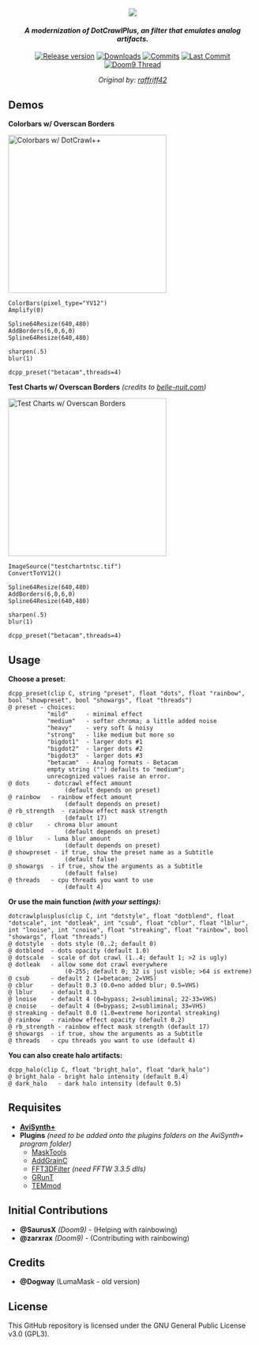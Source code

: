 # <div align="center"><img src="https://user-images.githubusercontent.com/40833244/173114548-6b44afd5-8bd7-4e70-877e-864e99e36803.png" /></div>
#### <p align="center">***A modernization of DotCrawlPlus, an filter that emulates analog artifacts.***</p>

<div align="center">

[![Release version](https://img.shields.io/github/v/release/rgm89git/DotCrawlPlusPlus?color=blue&label=&style=for-the-badge)](https://github.com/rgm89git/DotCrawlPlusPlus/releases/latest)
[![Downloads](https://img.shields.io/github/downloads/rgm89git/DotCrawlPlusPlus/total?style=for-the-badge&color=blue)](https://github.com/rgm89git/DotCrawlPlusPlus/releases/latest)
[![Commits](https://img.shields.io/github/commit-activity/m/rgm89git/DotCrawlPlusPlus?label=commits&style=for-the-badge)](https://github.com/rgm89git/DotCrawlPlusPlus/commits)
[![Last Commit](https://img.shields.io/github/last-commit/rgm89git/DotCrawlPlusPlus/master?label=&style=for-the-badge)](https://github.com/rgm89git/DotCrawlPlusPlus/commits)
[![Doom9 Thread](https://img.shields.io/badge/-DOOM9%20THREAD-blue?style=for-the-badge)](https://forum.doom9.org/showthread.php?t=184188)

*Original by: [raffriff42](https://forum.doom9.org/showthread.php?t=170433)*

</div>

## Demos
**Colorbars w/ Overscan Borders**

<img alt="Colorbars w/ DotCrawl++" src="https://user-images.githubusercontent.com/40833244/173113179-746995d3-2b87-497a-a36f-7cf81ccc8ce6.png" height="320">
  
```avisynth
ColorBars(pixel_type="YV12")
Amplify(0)

Spline64Resize(640,480)
AddBorders(6,0,6,0)
Spline64Resize(640,480)

sharpen(.5)
blur(1)

dcpp_preset("betacam",threads=4)
```

**Test Charts w/ Overscan Borders** *(credits to [belle-nuit.com](https://www.belle-nuit.com/test-chart))*

<img alt="Test Charts w/ Overscan Borders" src="https://user-images.githubusercontent.com/40833244/173119438-d406115a-b9ab-4a8b-99cf-9029392b009a.png" height="320">
  
```
ImageSource("testchartntsc.tif")
ConvertToYV12()

Spline64Resize(640,480)
AddBorders(6,0,6,0)
Spline64Resize(640,480)

sharpen(.5)
blur(1)

dcpp_preset("betacam",threads=4)
```

## Usage

**Choose a preset:**
```
dcpp_preset(clip C, string "preset", float "dots", float "rainbow", bool "showpreset", bool "showargs", float "threads")
@ preset - choices:
           "mild"     - minimal effect
           "medium"   - softer chroma; a little added noise
           "heavy"    - very soft & noisy
           "strong"   - like medium but more so
           "bigdot1"  - larger dots #1
           "bigdot2"  - larger dots #2
           "bigdot3"  - larger dots #3
           "betacam"  - Analog formats - Betacam
           empty string ("") defaults to "medium";
           unrecognized values raise an error.
@ dots     - dotcrawl effect amount
                (default depends on preset)
@ rainbow   - rainbow effect amount
                (default depends on preset)
@ rb_strength  - rainbow effect mask strength
                (default 17)
@ cblur    - chroma blur amount
                (default depends on preset)
@ lblur    - luma blur amount
                (default depends on preset)
@ showpreset - if true, show the preset name as a Subtitle
                (default false)
@ showargs  - if true, show the arguments as a Subtitle
                (default false)
@ threads   - cpu threads you want to use
                (default 4)
```

**Or use the main function *(with your settings)*:**
```
dotcrawlplusplus(clip C, int "dotstyle", float "dotblend", float "dotscale", int "dotleak", int "csub", float "cblur", float "lblur", int "lnoise", int "cnoise", float "streaking", float "rainbow", bool "showargs", float "threads")
@ dotstyle  - dots style (0..2; default 0)
@ dotblend  - dots opacity (default 1.0)
@ dotscale  - scale of dot crawl (1..4; default 1; >2 is ugly)
@ dotleak   - allow some dot crawl everywhere 
                (0-255; default 0; 32 is just visble; >64 is extreme)
@ csub      - default 2 (1=betacam; 2=VHS)
@ cblur     - default 0.3 (0.0=no added blur; 0.5=VHS)
@ lblur     - default 0.3
@ lnoise    - default 4 (0=bypass; 2=subliminal; 22-33=VHS)
@ cnoise    - default 4 (0=bypass; 2=subliminal; 33=VHS)
@ streaking - default 0.0 (1.0=extreme horizontal streaking)
@ rainbow   - rainbow effect opacity (default 0.2)
@ rb_strength - rainbow effect mask strength (default 17)
@ showargs  - if true, show the arguments as a Subtitle
@ threads   - cpu threads you want to use (default 4)
```

**You can also create halo artifacts:**
```
dcpp_halo(clip C, float "bright_halo", float "dark_halo")
@ bright_halo - bright halo intensity (default 0.4)
@ dark_halo   - dark halo intensity (default 0.5)
```

## Requisites

- **[AviSynth+](https://github.com/AviSynth/AviSynthPlus/releases)**
- **Plugins** *(need to be added onto the plugins folders on the AviSynth+ program folder)*
    - [MaskTools](https://github.com/pinterf/masktools/releases/)
    - [AddGrainC](https://github.com/pinterf/AddGrainC/releases)
    - [FFT3DFilter](https://github.com/pinterf/fft3dfilter/releases) *(need FFTW 3.3.5 dlls)*
    - [GRunT](https://github.com/pinterf/GRunT/releases)
    - [TEMmod](https://github.com/Asd-g/TEMmod/releases)

## Initial Contributions

- **@SaurusX** *(Doom9)* - (Helping with rainbowing)
- **@zarxrax** *(Doom9)* - (Contributing with rainbowing)

## Credits

- **@Dogway** (LumaMask - old version)

## License

This GitHub repository is licensed under the GNU General Public License v3.0 (GPL3).
